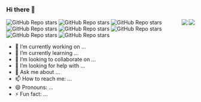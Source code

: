### Hi there 👋


<a href="https://github.com/8bd8#gh-light-mode-only">
  <img align="right" src="https://github-readme-stats.vercel.app/api?username=8bd8&show_icons=true&icon_color=805AD5&text_color=718096&bg_color=ffffff&hide_title=true#gh-light-mode-only" />
</a>

<a href="https://github.com/8bd8#gh-dark-mode-only">
  <img align="right" src="https://github-readme-stats.vercel.app/api?username=8bd8&show_icons=true&hide_title=true&theme=merko#gh-dark-mode-only" />
</a>


![GitHub Repo stars](https://img.shields.io/github/stars/8bd8/8bd8.github.io?style=flat-square)
![GitHub Repo stars](https://img.shields.io/github/stars/8bd8/8bd8.github.io?style=flat-square)
![GitHub Repo stars](https://img.shields.io/github/stars/8bd8/8bd8.github.io?style=flat-square)
![GitHub Repo stars](https://img.shields.io/github/stars/8bd8/8bd8.github.io?style=flat-square)
![GitHub Repo stars](https://img.shields.io/github/stars/8bd8/8bd8.github.io?style=flat-square)
![GitHub Repo stars](https://img.shields.io/github/stars/8bd8/8bd8.github.io?style=flat-square)
![GitHub Repo stars](https://img.shields.io/github/stars/8bd8/8bd8.github.io?style=flat-square)
![GitHub Repo stars](https://img.shields.io/github/stars/8bd8/8bd8.github.io?style=flat-square)
- 🔭 I’m currently working on ...
- 🌱 I’m currently learning ...
- 👯 I’m looking to collaborate on ...
- 🤔 I’m looking for help with ...
- 💬 Ask me about ...
- 📫 How to reach me: ...
- 😄 Pronouns: ...
- ⚡ Fun fact: ...

